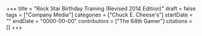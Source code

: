 +++
title = "Rock Star Birthday Training (Revised 2014 Edition)"
draft = false
tags = ["Company Media"]
categories = ["Chuck E. Cheese's"]
startDate = ""
endDate = "0000-00-00"
contributors = ["The 64th Gamer"]
citations = []
+++
